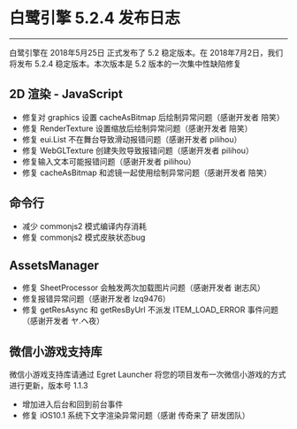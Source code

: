 # 白鹭引擎 5.2.4 发布日志


---


白鹭引擎在 2018年5月25日 正式发布了 5.2 稳定版本。在 2018年7月2日，我们将发布 5.2.4 稳定版本。本次版本是 5.2 版本的一次集中性缺陷修复


## 2D 渲染 - JavaScript 

* 修复对 graphics 设置 cacheAsBitmap 后绘制异常问题（感谢开发者 陪笑）
* 修复 RenderTexture 设置缩放后绘制异常问题（感谢开发者 陪笑）
* 修复 eui.List 不在舞台导致滑动报错问题（感谢开发者 pilihou）
* 修复 WebGLTexture 创建失败导致报错问题（感谢开发者 pilihou）
* 修复输入文本可能报错问题（感谢开发者 pilihou）
* 修复 cacheAsBitmap 和滤镜一起使用绘制异常问题（感谢开发者 陪笑）

## 命令行

* 减少 commonjs2 模式编译内存消耗
* 修复 commonjs2 模式皮肤状态bug

## AssetsManager

* 修复 SheetProcessor 会触发两次加载图片问题（感谢开发者 谢志风）
* 修复报错异常问题（感谢开发者 lzq9476）
* 修复 getResAsync 和 getResByUrl 不派发 ITEM_LOAD_ERROR 事件问题（感谢开发者 ヤ.ヘ夜）

## 微信小游戏支持库

微信小游戏支持库请通过 Egret Launcher 将您的项目发布一次微信小游戏的方式进行更新，版本号 1.1.3

* 增加进入后台和回到前台事件
* 修复 iOS10.1 系统下文字渲染异常问题（感谢 传奇来了 研发团队）